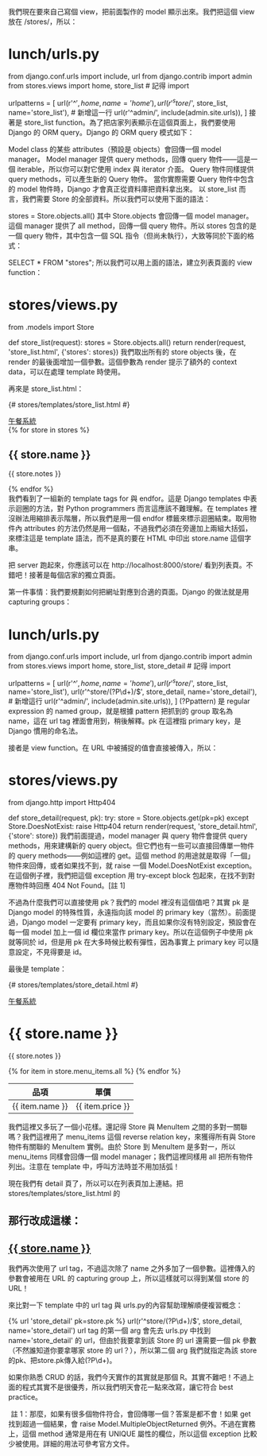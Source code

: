 我們現在要來自己寫個 view，把前面製作的 model 顯示出來。我們把這個 view 放在 /stores/，所以：

# lunch/urls.py

from django.conf.urls import include, url
from django.contrib import admin
from stores.views import home, store_list              # 記得 import

urlpatterns = [
    url(r'^$', home, name='home'),
    url(r'^store/$', store_list, name='store_list'),   # 新增這一行
    url(r'^admin/', include(admin.site.urls)),
]
接著是 store_list function。為了把店家列表顯示在這個頁面上，我們要使用 Django 的 ORM query。Django 的 ORM query 模式如下：

Model class 的某些 attributes（預設是 objects）會回傳一個 model manager。
Model manager 提供 query methods，回傳 query 物件——這是一個 iterable，所以你可以對它使用 index 與 iterator 介面。
Query 物件同樣提供 query methods，可以產生新的 Query 物件。
當你實際需要 Query 物件中包含的 model 物件時，Django 才會真正從資料庫把資料拿出來。
以 store_list 而言，我們需要 Store 的全部資料。所以我們可以使用下面的語法：

stores = Store.objects.all()
其中 Store.objects 會回傳一個 model manager。這個 manager 提供了 all method，回傳一個 query 物件。所以 stores 包含的是一個 query 物件，其中包含一個 SQL 指令（但尚未執行），大致等同於下面的格式：

SELECT * FROM "stores";
所以我們可以用上面的語法，建立列表頁面的 view function：

# stores/views.py

from .models import Store

def store_list(request):
    stores = Store.objects.all()
    return render(request, 'store_list.html', {'stores': stores})
我們取出所有的 store objects 後，在 render 的最後面增加一個參數。這個參數為 render 提示了額外的 context data，可以在處理 template 時使用。

再來是 store_list.html：

{# stores/templates/store_list.html #}

<!DOCTYPE html>
<html>
<head>
<title>店家列表 | 午餐系統</title>
<link rel="stylesheet" href="//maxcdn.bootstrapcdn.com/bootstrap/3.2.0/css/bootstrap.min.css">
</head>

<body>
<nav class="navbar navbar-default navbar-static-top" role="navigation">
  <div class="container">
    <div class="navbar-header">
      <a class="navbar-brand" href="{% u r l 'home' %}">午餐系統</a>
    </div>
  </div>
</nav>

<div class="container">
  {% for store in stores %}
  <div class="store">
    <h2>{{ store.name }}</h2>
    <p>{{ store.notes }}</p>
  </div>
  {% endfor %}
</div>

</body>
</html>
我們看到了一組新的 template tags for 與 endfor。這是 Django templates 中表示迴圈的方法，對 Python programmers 而言這應該不難理解。在 templates 裡沒辦法用縮排表示階層，所以我們是用一個 endfor 標籤來標示迴圈結束。取用物件內 attributes 的方法仍然是用一個點，不過我們必須在旁邊加上兩組大括弧，來標注這是 template 語法，而不是真的要在 HTML 中印出 store.name 這個字串。

把 server 跑起來，你應該可以在 http://localhost:8000/store/ 看到列表頁。不錯吧！接著是每個店家的獨立頁面。

第一件事情：我們要規劃如何把網址對應到合適的頁面。Django 的做法就是用 capturing groups：

# lunch/urls.py

from django.conf.urls import include, url
from django.contrib import admin
from stores.views import home, store_list, store_detail                 # 記得 import

urlpatterns = [
    url(r'^$', home, name='home'),
    url(r'^store/$', store_list, name='store_list'),
    url(r'^store/(?P<pk>\d+)/$', store_detail, name='store_detail'),    # 新增這行
    url(r'^admin/', include(admin.site.urls)),
]
(?P<name>pattern) 是 regular expression 的 named group，就是根據 pattern 把抓到的 group 取名為 name，這在 url tag 裡面會用到，稍後解釋。pk 在這裡指 primary key，是 Django 慣用的命名法。

接者是 view function。在 URL 中被捕捉的值會直接被傳入，所以：

# stores/views.py

from django.http import Http404

def store_detail(request, pk):
    try:
        store = Store.objects.get(pk=pk)
    except Store.DoesNotExist:
        raise Http404
    return render(request, 'store_detail.html', {'store': store})
我們前面提過，model manager 與 query 物件會提供 query methods，用來建構新的 query object。但它們也有一些可以直接回傳單一物件的 query methods——例如這裡的 get。這個 method 的用途就是取得「一個」物件來回傳，或者如果找不到，就 raise 一個 Model.DoesNotExist exception。在這個例子裡，我們把這個 exception 用 try-except block 包起來，在找不到對應物件時回應 404 Not Found。[註 1]

不過為什麼我們可以直接使用 pk？我們的 model 裡沒有這個值吧？其實 pk 是 Django model 的特殊性質，永遠指向該 model 的 primary key（當然）。前面提過，Django model 一定要有 primary key，而且如果你沒有特別設定，預設會在每一個 model 加上一個 id 欄位來當作 primary key。所以在這個例子中使用 pk 就等同於 id，但是用 pk 在大多時候比較有彈性，因為事實上 primary key 可以隨意設定，不見得要是 id。

最後是 template：

{# stores/templates/store_detail.html #}

<!DOCTYPE html>
<html>
<head>
<title>{{ store.name }} | 午餐系統</title>
<link rel="stylesheet" href="//maxcdn.bootstrapcdn.com/bootstrap/3.2.0/css/bootstrap.min.css">
</head>

<body>
<nav class="navbar navbar-default navbar-static-top" role="navigation">
  <div class="container">
    <div class="navbar-header">
      <a class="navbar-brand" href="{% url 'home' %}">午餐系統</a>
    </div>
  </div>
</nav>

<div class="container">
  <h1>{{ store.name }}</h1>
  <p>{{ store.notes }}</p>
  <table class="table">
    <thead>
      <tr><th>品項</th><th>單價</th></tr>
    </thead>
    <tbody>
      {% for item in store.menu_items.all %}
      <tr><td>{{ item.name }}</td><td>{{ item.price }}</td></tr>
      {% endfor %}
    </tbody>
  </table>
</div>

</body>
</html>
我們這裡又多玩了一個小花樣。還記得 Store 與 MenuItem 之間的多對一關聯嗎？我們這裡用了 menu_items 這個 reverse relation key，來獲得所有與 Store 物件有關聯的 MenuItem 實例。由於 Store 到 MenuItem 是多對一，所以 menu_items 同樣會回傳一個 model manager；我們這裡同樣用 all 把所有物件列出。注意在 template 中，呼叫方法時並不用加括弧！

現在我們有 detail 頁了，所以可以在列表頁加上連結。把 stores/templates/store_list.html 的 <h2> 那行改成這樣：

<h2><a href="{% url 'store_detail' pk=store.pk %}">{{ store.name }}</a></h2>
我們再次使用了 url tag，不過這次除了 name 之外多加了一個參數。這裡傳入的參數會被用在 URL 的 capturing group 上，所以這樣就可以得到某個 store 的 URL！

來比對一下 template 中的 url tag 與 urls.py的內容幫助理解順便複習概念：

{% url 'store_detail' pk=store.pk %}
url(r'^store/(?P<pk>\d+)/$', store_detail, name='store_detail')
url tag 的第一個 arg 會先去 urls.py 中找到 name='store_detail' 的 url，但由於我要拿到該 Store 的 url 還需要一個 pk 參數（不然誰知道你要拿哪家 store 的 url？），所以第二個 arg 我們就指定為該 store的pk、把store.pk傳入給(?P<pk>\d+)。

如果你熟悉 CRUD 的話，我們今天實作的其實就是那個 R。其實不難吧！不過上面的程式其實不是很優秀，所以我們明天會花一點來改寫，讓它符合 best practice。

 
註 1：那麼，如果有很多個物件符合，會回傳哪一個？答案是都不會！如果 get 找到超過一個結果，會 raise Model.MultipleObjectReturned 例外。不過在實務上，這個 method 通常是用在有 UNIQUE 屬性的欄位，所以這個 exception 比較少被使用。詳細的用法可參考官方文件。